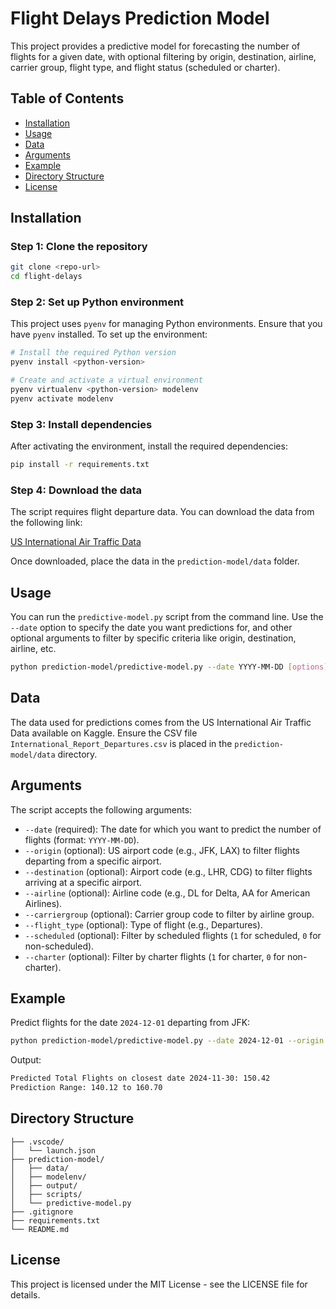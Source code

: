
# Flight Delays Prediction Model

This project provides a predictive model for forecasting the number of flights for a given date, with optional filtering by origin, destination, airline, carrier group, flight type, and flight status (scheduled or charter).

## Table of Contents
- [Installation](#installation)
- [Usage](#usage)
- [Data](#data)
- [Arguments](#arguments)
- [Example](#example)
- [Directory Structure](#directory-structure)
- [License](#license)

## Installation

### Step 1: Clone the repository

```bash
git clone <repo-url>
cd flight-delays
```

### Step 2: Set up Python environment

This project uses `pyenv` for managing Python environments. Ensure that you have `pyenv` installed. To set up the environment:

```bash
# Install the required Python version
pyenv install <python-version>

# Create and activate a virtual environment
pyenv virtualenv <python-version> modelenv
pyenv activate modelenv
```

### Step 3: Install dependencies

After activating the environment, install the required dependencies:

```bash
pip install -r requirements.txt
```

### Step 4: Download the data

The script requires flight departure data. You can download the data from the following link:

[US International Air Traffic Data](https://www.kaggle.com/datasets/parulpandey/us-international-air-traffic-data?resource=download)

Once downloaded, place the data in the `prediction-model/data` folder.

## Usage

You can run the `predictive-model.py` script from the command line. Use the `--date` option to specify the date you want predictions for, and other optional arguments to filter by specific criteria like origin, destination, airline, etc.

```bash
python prediction-model/predictive-model.py --date YYYY-MM-DD [options]
```

## Data

The data used for predictions comes from the US International Air Traffic Data available on Kaggle. Ensure the CSV file `International_Report_Departures.csv` is placed in the `prediction-model/data` directory.

## Arguments

The script accepts the following arguments:

- `--date` (required): The date for which you want to predict the number of flights (format: `YYYY-MM-DD`).
- `--origin` (optional): US airport code (e.g., JFK, LAX) to filter flights departing from a specific airport.
- `--destination` (optional): Airport code (e.g., LHR, CDG) to filter flights arriving at a specific airport.
- `--airline` (optional): Airline code (e.g., DL for Delta, AA for American Airlines).
- `--carriergroup` (optional): Carrier group code to filter by airline group.
- `--flight_type` (optional): Type of flight (e.g., Departures).
- `--scheduled` (optional): Filter by scheduled flights (`1` for scheduled, `0` for non-scheduled).
- `--charter` (optional): Filter by charter flights (`1` for charter, `0` for non-charter).

## Example

Predict flights for the date `2024-12-01` departing from JFK:

```bash
python prediction-model/predictive-model.py --date 2024-12-01 --origin JFK
```

Output:

```bash
Predicted Total Flights on closest date 2024-11-30: 150.42
Prediction Range: 140.12 to 160.70
```

## Directory Structure

```
├── .vscode/
│   └── launch.json
├── prediction-model/
│   ├── data/
│   ├── modelenv/
│   ├── output/
│   ├── scripts/
│   └── predictive-model.py
├── .gitignore
├── requirements.txt
└── README.md
```

## License

This project is licensed under the MIT License - see the LICENSE file for details.
